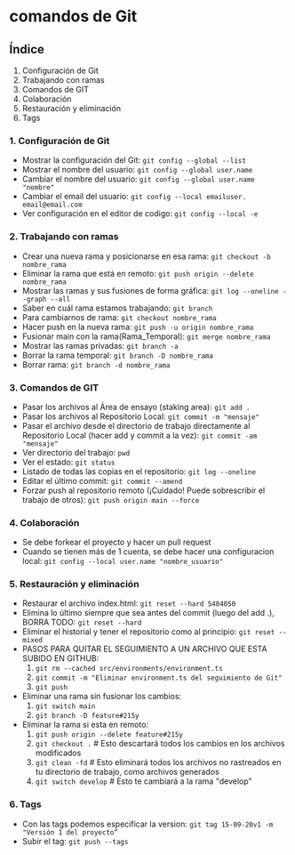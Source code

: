 # comandos de Git

## Índice

1. Configuración de Git
2. Trabajando con ramas
3. Comandos de GIT
4. Colaboración
5. Restauración y eliminación
6. Tags

### 1. Configuración de Git

- Mostrar la configuración del Git: `git config --global --list`
- Mostrar el nombre del usuario: `git config --global user.name`
- Cambiar el nombre del usuario: `git config --global user.name "nombre"`
- Cambiar el email del usuario: `git config --local emailuser. email@email.com`
- Ver configuración en el editor de codigo: `git config --local -e`

### 2. Trabajando con ramas

- Crear una nueva rama y posicionarse en esa rama: `git checkout -b nombre_rama`
- Eliminar la rama que está en remoto: `git push origin --delete nombre_rama`
- Mostrar las ramas y sus fusiones de forma gráfica: `git log --oneline --graph --all`
- Saber en cuál rama estamos trabajando: `git branch`
- Para cambiarnos de rama: `git checkout nombre_rama`
- Hacer push en la nueva rama: `git push -u origin nombre_rama`
- Fusionar main con la rama(Rama_Temporal): `git merge nombre_rama`
- Mostrar las ramas privadas: `git branch -a`
- Borrar la rama temporal: `git branch -D nombre_rama`
- Borrar rama: `git branch -d nombre_rama`

### 3. Comandos de GIT

- Pasar los archivos al Área de ensayo (staking area): `git add .`
- Pasar los archivos al Repositorio Local: `git commit -m "mensaje"`
- Pasar el archivo desde el directorio de trabajo directamente al Repositorio Local (hacer add y commit a la vez): `git commit -am "mensaje"`
- Ver directorio del trabajo: `pwd`
- Ver el estado: `git status`
- Listado de todas las copias en el repositorio: `git log --oneline`
- Editar el último commit: `git commit --amend`
- Forzar push al repositorio remoto (¡Cuidado! Puede sobrescribir el trabajo de otros): `git push origin main --force`

### 4. Colaboración

- Se debe forkear el proyecto y hacer un pull request
- Cuando se tienen más de 1 cuenta, se debe hacer una configuracion local: `git config --local user.name "nombre_usuario"`

### 5. Restauración y eliminación

- Restaurar el archivo index.html: `git reset --hard 5404050`
- Elimina lo último siempre que sea antes del commit (luego del add .), BORRA TODO: `git reset --hard`
- Eliminar el historial y tener el repositorio como al principio: `git reset --mixed`
- PASOS PARA QUITAR EL SEGUIMIENTO A UN ARCHIVO QUE ESTA SUBIDO EN GITHUB:
  1. `git rm --cached src/environments/environment.ts`
  2. `git commit -m "Eliminar environment.ts del seguimiento de Git"`
  3. `git push`
- Eliminar una rama sin fusionar los cambios:
  1. `git switch main`
  2. `git branch -D feature#215y`
- Eliminar la rama si esta en remoto:
  1. `git push origin --delete feature#215y`
  2. `git checkout .` # Esto descartará todos los cambios en los archivos modificados
  3. `git clean -fd` # Esto eliminará todos los archivos no rastreados en tu directorio de trabajo, como archivos generados
  4. `git switch develop` # Esto te cambiará a la rama "develop"

### 6. Tags

- Con las tags podemos especificar la version: `git tag 15-09-20v1 -m "Versión 1 del proyecto”`
- Subir el tag: `git push --tags`
